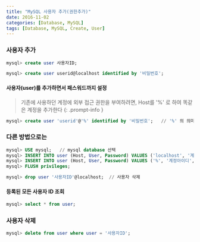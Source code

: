 ```yaml
---
title: "MySQL 사용자 추가(권한추가)"
date: 2016-11-02
categories: [Database, MySQL]
tags: [Database, MySQL, Create, User]
---
```


### 사용자 추가
```sql
mysql> create user 사용자ID;
```
```sql
mysql> create user userid@localhost identified by '비밀번호';
```

#### 사용자(user)를 추가하면서 패스워드까지 설정
> 기존에 사용하던 계정에 외부 접근 권한을 부여하려면, Host를 '%' 로 하여 똑같은 계정을 추가한다
{: .prompt-info }
```sql
mysql> create user 'userid'@'%' identified by '비밀번호';   // '%' 의 의미는 외부에서의 접근을 허용
```

### 다른 방법으로는
```sql
mysql> USE mysql;   // mysql database 선택
mysql> INSERT INTO user (Host, User, Password) VALUES ('localhost', '계정아이디', password('비밀번호'));
mysql> INSERT INTO user (Host, User, Password) VALUES ('%', '계정아이디', password('비밀번호'));
mysql> FLUSH privileges;
```
```sql
mysql> drop user '사용자ID'@localhost;  // 사용자 삭제
```

#### 등록된 모든 사용자 ID 조회
```sql
mysql> select * from user;
```

### 사용자 삭제
```sql
mysql> delete from user where user = '사용자ID';
```